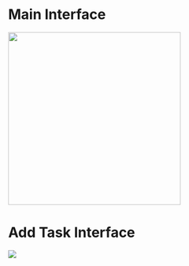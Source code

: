 <h1>Main Interface</h1>
<img src="https://github.com/EduardoBorges0/ToDo_List/assets/113848266/67dcd1b7-26ef-4f16-b758-305f1ed3e70f" height= 350em/>
<h1>Add Task Interface</h1>
<img src = "https://github.com/EduardoBorges0/ToDo_List/assets/113848266/f6e9862f-6c56-4d88-ae6c-9471cc3a8517"/>
